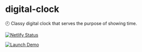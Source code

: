 # digital-clock
:clock8: Classy digital clock that serves the purpose of showing time.

[![Netlify Status](https://api.netlify.com/api/v1/badges/ba1cc5e5-59a9-4cc6-974f-6b4e929e6cd4/deploy-status)](https://app.netlify.com/sites/seiso-clock/deploys)

[![Launch Demo](https://img.shields.io/badge/Launch-Demo-brightgreen.svg?style=for-the-badge)](https://seiso-clock.netlify.app/)
